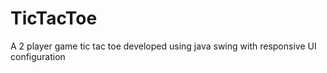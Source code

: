 # TicTacToe
A 2 player game tic tac toe developed using java swing with responsive UI configuration
